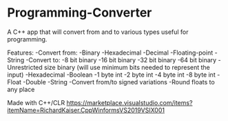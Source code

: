 # Programming-Converter
A C++ app that will convert from and to various types useful for programming. 

Features:
  -Convert from:
    -Binary
    -Hexadecimal
    -Decimal
    -Floating-point
    -String
  -Convert to:
    -8 bit binary
    -16 bit binary
    -32 bit binary
    -64 bit binary
    -Unrestricted size binary (will use minimum bits needed to represent the input)
    -Hexadecimal
    -Boolean
    -1 byte int
    -2 byte int
    -4 byte int
    -8 byte int
    -Float
    -Double
    -String
  -Convert from/to signed variations
  -Round floats to any place
  
Made with C++/CLR
https://marketplace.visualstudio.com/items?itemName=RichardKaiser.CppWinformsVS2019VSIX001
